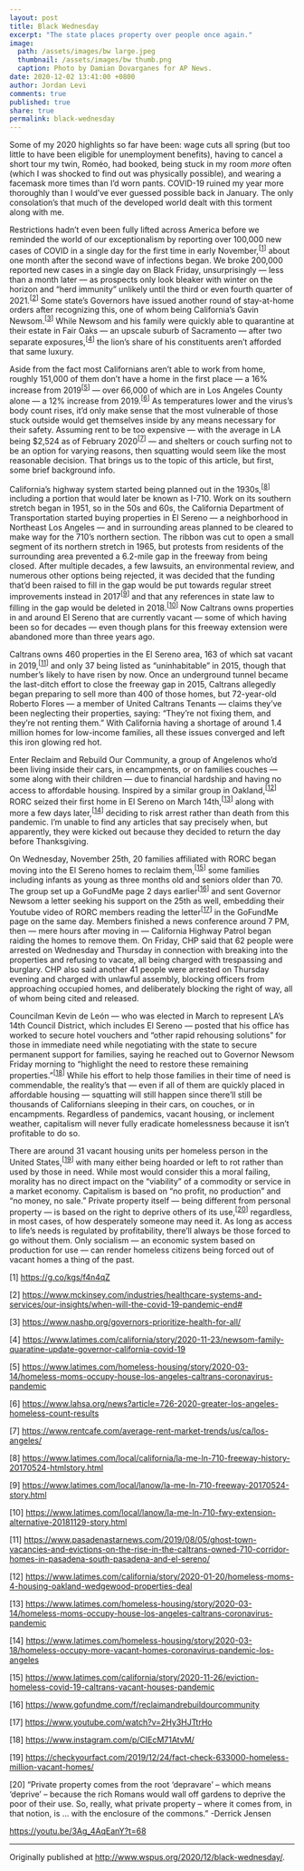 ```yaml
---
layout: post
title: Black Wednesday
excerpt: "The state places property over people once again."
image: 
  path: /assets/images/bw large.jpeg
  thumbnail: /assets/images/bw thumb.png
  caption: Photo by Damian Dovarganes for AP News.
date: 2020-12-02 13:41:00 +0800
author: Jordan Levi
comments: true
published: true
share: true
permalink: black-wednesday
---
```

Some of my 2020 highlights so far have been: wage cuts all spring (but too little to have been eligible for unemployment benefits), having to cancel a short tour my twin, Roméo, had booked, being stuck in my room <i>more</i> often (which I was shocked to find out was physically possible), and wearing a facemask more times than I’d worn pants. COVID-19 ruined my year more thoroughly than I would’ve ever guessed possible back in January. The only consolation’s that much of the developed world dealt with this torment along with me.

Restrictions hadn’t even been fully lifted across America before we reminded the world of our exceptionalism by reporting over 100,000 new cases of COVID in a single day for the first time in early November,<sup>[[1](https://g.co/kgs/f4n4qZ)]</sup> about one month after the second wave of infections began. We broke 200,000 reported new cases in a single day on Black Friday, unsurprisingly — less than a month later — as prospects only look bleaker with winter on the horizon and “herd immunity” unlikely until the third or even fourth quarter of 2021.<sup>[[2](https://www.mckinsey.com/industries/healthcare-systems-and-services/our-insights/when-will-the-covid-19-pandemic-end#)]</sup> Some state’s Governors have issued another round of stay-at-home orders after recognizing this, one of whom being California’s Gavin Newsom.<sup>[[3](https://www.nashp.org/governors-prioritize-health-for-all/)]</sup> While Newsom and his family were quickly able to quarantine at their estate in Fair Oaks — an upscale suburb of Sacramento — after two separate exposures,<sup>[[4](https://www.latimes.com/california/story/2020-11-23/newsom-family-quaratine-update-governor-california-covid-19)]</sup> the lion’s share of his constituents aren’t afforded that same luxury.

Aside from the fact most Californians aren’t able to work from home, roughly 151,000 of them don’t have a home in the first place — a 16% increase from 2019<sup>[[5](https://www.latimes.com/homeless-housing/story/2020-03-14/homeless-moms-occupy-house-los-angeles-caltrans-coronavirus-pandemic)]</sup> — over 66,000 of which are in Los Angeles County alone — a 12% increase from 2019.<sup>[[6](https://www.lahsa.org/news?article=726-2020-greater-los-angeles-homeless-count-results)]</sup> As temperatures lower and the virus’s body count rises, it’d only make sense that the most vulnerable of those stuck outside would get themselves inside by any means necessary for their safety. Assuming rent to be too expensive — with the average in LA being $2,524 as of February 2020<sup>[[7](https://www.rentcafe.com/average-rent-market-trends/us/ca/los-angeles/)]</sup> — and shelters or couch surfing not to be an option for varying reasons, then squatting would seem like the most reasonable decision. That brings us to the topic of this article, but first, some brief background info.

California’s highway system started being planned out in the 1930s,<sup>[[8](https://www.latimes.com/local/california/la-me-ln-710-freeway-history-20170524-htmlstory.html)]</sup> including a portion that would later be known as I-710. Work on its southern stretch began in 1951, so in the 50s and 60s, the California Department of Transportation started buying properties in El Sereno — a neighborhood in Northeast Los Angeles — and in surrounding areas planned to be cleared to make way for the 710’s northern section. The ribbon was cut to open a small segment of its northern stretch in 1965, but protests from residents of the surrounding area prevented a 6.2-mile gap in the freeway from being closed. After multiple decades, a few lawsuits, an environmental review, and numerous other options being rejected, it was decided that the funding that’d been raised to fill in the gap would be put towards regular street improvements instead in 2017<sup>[[9](https://www.latimes.com/local/lanow/la-me-ln-710-freeway-20170524-story.html)]</sup> and that any references in state law to filling in the gap would be deleted in 2018.<sup>[[10](https://www.latimes.com/local/lanow/la-me-ln-710-fwy-extension-alternative-20181129-story.html)]</sup> Now Caltrans owns properties in and around El Sereno that are currently vacant — some of which having been so for decades — even though plans for this freeway extension were abandoned more than three years ago.

Caltrans owns 460 properties in the El Sereno area, 163 of which sat vacant in 2019,<sup>[[11](https://www.pasadenastarnews.com/2019/08/05/ghost-town-vacancies-and-evictions-on-the-rise-in-the-caltrans-owned-710-corridor-homes-in-pasadena-south-pasadena-and-el-sereno/)]</sup> and only 37 being listed as “uninhabitable” in 2015, though that number’s likely to have risen by now. Once an underground tunnel became the last-ditch effort to close the freeway gap in 2015, Caltrans allegedly began preparing to sell more than 400 of those homes, but 72-year-old Roberto Flores — a member of United Caltrans Tenants — claims they’ve been neglecting their properties, saying: “They’re not fixing them, and they’re not renting them.” With California having a shortage of around 1.4 million homes for low-income families, all these issues converged and left this iron glowing red hot.

Enter Reclaim and Rebuild Our Community, a group of Angelenos who’d been living inside their cars, in encampments, or on families couches — some along with their children — due to financial hardship and having no access to affordable housing. Inspired by a similar group in Oakland,<sup>[[12](https://www.latimes.com/california/story/2020-01-20/homeless-moms-4-housing-oakland-wedgewood-properties-deal)]</sup> RORC seized their first home in El Sereno on March 14th,<sup>[[13](https://www.latimes.com/homeless-housing/story/2020-03-14/homeless-moms-occupy-house-los-angeles-caltrans-coronavirus-pandemic)]</sup> along with more a few days later,<sup>[[14](https://www.latimes.com/homeless-housing/story/2020-03-18/homeless-occupy-more-vacant-homes-coronavirus-pandemic-los-angeles)]</sup> deciding to risk arrest rather than death from this pandemic. I’m unable to find any articles that say precisely when, but apparently, they were kicked out because they decided to return the day before Thanksgiving.

On Wednesday, November 25th, 20 families affiliated with RORC began moving into the El Sereno homes to reclaim them,<sup>[[15](https://www.latimes.com/california/story/2020-11-26/eviction-homeless-covid-19-caltrans-vacant-houses-pandemic)]</sup> some families including infants as young as three months old and seniors older than 70. The group set up a GoFundMe page 2 days earlier<sup>[[16](https://www.gofundme.com/f/reclaimandrebuildourcommunity)]</sup> and sent Governor Newsom a letter seeking his support on the 25th as well, embedding their Youtube video of RORC members reading the letter<sup>[[17](https://www.youtube.com/watch?v=2Hy3HJTtrHo)]</sup> in the GoFundMe page on the same day. Members finished a news conference around 7 PM, then — mere hours after moving in — California Highway Patrol began raiding the homes to remove them. On Friday, CHP said that 62 people were arrested on Wednesday and Thursday in connection with breaking into the properties and refusing to vacate, all being charged with trespassing and burglary. CHP also said another 41 people were arrested on Thursday evening and charged with unlawful assembly, blocking officers from approaching occupied homes, and deliberately blocking the right of way, all of whom being cited and released.

Councilman Kevin de León — who was elected in March to represent LA’s 14th Council District, which includes El Sereno — posted that his office has worked to secure hotel vouchers and “other rapid rehousing solutions” for those in immediate need while negotiating with the state to secure permanent support for families, saying he reached out to Governor Newsom Friday morning to “highlight the need to restore these remaining properties.”<sup>[[18](https://www.instagram.com/p/CIEcM71AtvM/)]</sup> While his effort to help those families in their time of need is commendable, the reality’s that — even if all of them are quickly placed in affordable housing — squatting will still happen since there’ll still be thousands of Californians sleeping in their cars, on couches, or in encampments. Regardless of pandemics, vacant housing, or inclement weather, capitalism will never fully eradicate homelessness because it isn’t profitable to do so.

There are around 31 vacant housing units per homeless person in the United States,<sup>[[19](https://checkyourfact.com/2019/12/24/fact-check-633000-homeless-million-vacant-homes/)]</sup> with many either being hoarded or left to rot rather than used by those in need. While most would consider this a moral failing, morality has no direct impact on the “viability” of a commodity or service in a market economy. Capitalism is based on “no profit, no production” and “no money, no sale.” Private property itself — being different from personal property — is based on the right to deprive others of its use,<sup>[[20](https://youtu.be/3Ag_4AqEanY?t=68)]</sup> regardless, in most cases, of how desperately someone may need it. As long as access to life’s needs is regulated by profitability, there’ll always be those forced to go without them. Only socialism — an economic system based on production for use — can render homeless citizens being forced out of vacant homes a thing of the past.

[1] <a href="url">https://g.co/kgs/f4n4qZ</a>

[2] <a href="url">https://www.mckinsey.com/industries/healthcare-systems-and-services/our-insights/when-will-the-covid-19-pandemic-end#</a>

[3] <a href="url">https://www.nashp.org/governors-prioritize-health-for-all/</a>

[4] <a href="url">https://www.latimes.com/california/story/2020-11-23/newsom-family-quaratine-update-governor-california-covid-19</a>

[5] <a href="url">https://www.latimes.com/homeless-housing/story/2020-03-14/homeless-moms-occupy-house-los-angeles-caltrans-coronavirus-pandemic</a>

[6] <a href="url">https://www.lahsa.org/news?article=726-2020-greater-los-angeles-homeless-count-results</a>

[7] <a href="url">https://www.rentcafe.com/average-rent-market-trends/us/ca/los-angeles/</a>

[8] <a href="url">https://www.latimes.com/local/california/la-me-ln-710-freeway-history-20170524-htmlstory.html</a>

[9] <a href="url">https://www.latimes.com/local/lanow/la-me-ln-710-freeway-20170524-story.html</a>

[10] <a href="url">https://www.latimes.com/local/lanow/la-me-ln-710-fwy-extension-alternative-20181129-story.html</a>

[11] <a href="url">https://www.pasadenastarnews.com/2019/08/05/ghost-town-vacancies-and-evictions-on-the-rise-in-the-caltrans-owned-710-corridor-homes-in-pasadena-south-pasadena-and-el-sereno/</a>

[12] <a href="url">https://www.latimes.com/california/story/2020-01-20/homeless-moms-4-housing-oakland-wedgewood-properties-deal</a>

[13] <a href="url">https://www.latimes.com/homeless-housing/story/2020-03-14/homeless-moms-occupy-house-los-angeles-caltrans-coronavirus-pandemic</a>

[14] <a href="url">https://www.latimes.com/homeless-housing/story/2020-03-18/homeless-occupy-more-vacant-homes-coronavirus-pandemic-los-angeles</a>

[15] <a href="url">https://www.latimes.com/california/story/2020-11-26/eviction-homeless-covid-19-caltrans-vacant-houses-pandemic</a>

[16] <a href="url">https://www.gofundme.com/f/reclaimandrebuildourcommunity</a>

[17] <a href="url">https://www.youtube.com/watch?v=2Hy3HJTtrHo</a>

[18] <a href="url">https://www.instagram.com/p/CIEcM71AtvM/</a>

[19] <a href="url">https://checkyourfact.com/2019/12/24/fact-check-633000-homeless-million-vacant-homes/</a>

[20] “Private property comes from the root ‘depravare’ – which means ‘deprive’ – because the rich Romans would wall off gardens to deprive the poor of their use. So, really, what private property – where it comes from, in that notion, is … with the enclosure of the commons.” -Derrick Jensen

<a href="url">https://youtu.be/3Ag_4AqEanY?t=68</a>

<hr>

Originally published at <a href="url">http://www.wspus.org/2020/12/black-wednesday/</a>.
